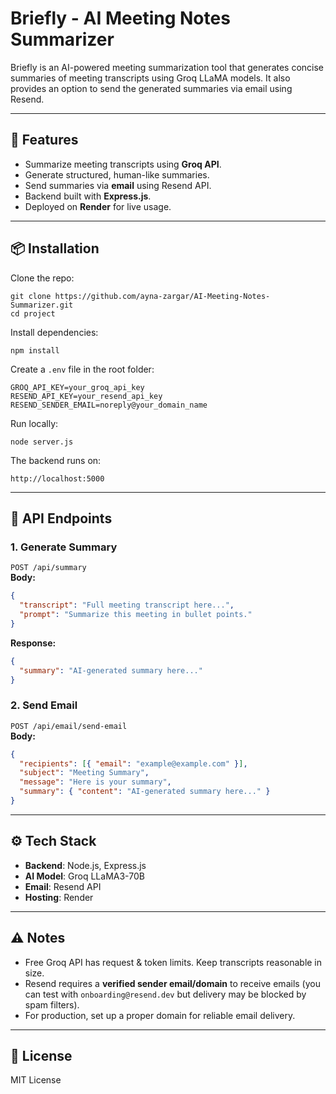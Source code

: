 # Briefly - AI Meeting Notes Summarizer

Briefly is an AI-powered meeting summarization tool that generates concise summaries of meeting transcripts using Groq LLaMA models. It also provides an option to send the generated summaries via email using Resend.

---

## 🚀 Features
- Summarize meeting transcripts using **Groq API**.
- Generate structured, human-like summaries.
- Send summaries via **email** using Resend API.
- Backend built with **Express.js**.
- Deployed on **Render** for live usage.

---

## 📦 Installation

Clone the repo:
```
git clone https://github.com/ayna-zargar/AI-Meeting-Notes-Summarizer.git
cd project
```

Install dependencies:
```
npm install
```

Create a `.env` file in the root folder:
```
GROQ_API_KEY=your_groq_api_key
RESEND_API_KEY=your_resend_api_key
RESEND_SENDER_EMAIL=noreply@your_domain_name
```

Run locally:
```
node server.js
```

The backend runs on:
```
http://localhost:5000
```

---

## 📡 API Endpoints

### 1. Generate Summary  
`POST /api/summary`  
**Body:**
```json
{
  "transcript": "Full meeting transcript here...",
  "prompt": "Summarize this meeting in bullet points."
}
```  
**Response:**
```json
{
  "summary": "AI-generated summary here..."
}
```

### 2. Send Email  
`POST /api/email/send-email`  
**Body:**
```json
{
  "recipients": [{ "email": "example@example.com" }],
  "subject": "Meeting Summary",
  "message": "Here is your summary",
  "summary": { "content": "AI-generated summary here..." }
}
```  

---

## ⚙️ Tech Stack
- **Backend**: Node.js, Express.js
- **AI Model**: Groq LLaMA3-70B
- **Email**: Resend API
- **Hosting**: Render

---

## ⚠️ Notes
- Free Groq API has request & token limits. Keep transcripts reasonable in size.
- Resend requires a **verified sender email/domain** to receive emails (you can test with `onboarding@resend.dev` but delivery may be blocked by spam filters).
- For production, set up a proper domain for reliable email delivery.

---

## 📜 License
MIT License
